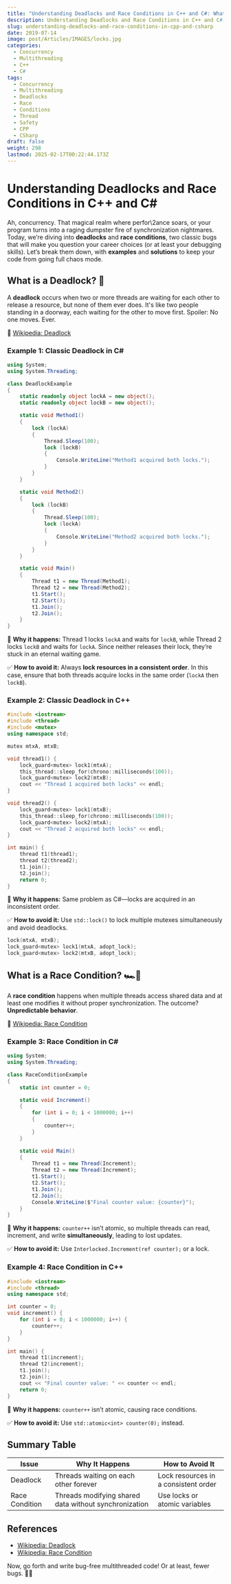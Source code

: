 ```yaml
---
title: "Understanding Deadlocks and Race Conditions in C++ and C#: What They Are and How to Avoid Them"
description: Understanding Deadlocks and Race Conditions in C++ and C#. What They Are and How to Avoid Them
slug: understanding-deadlocks-and-race-conditions-in-cpp-and-csharp
date: 2019-07-14
image: post/Articles/IMAGES/locks.jpg
categories:
  - Concurrency
  - Multithreading
  - C++
  - C#
tags:
  - Concurrency
  - Multithreading
  - Deadlocks
  - Race
  - Conditions
  - Thread
  - Safety
  - CPP
  - CSharp
draft: false
weight: 298
lastmod: 2025-02-17T00:22:44.173Z
---
```

# Understanding Deadlocks and Race Conditions in C++ and C\#

Ah, concurrency. That magical realm where perfor\2ance soars, or your program turns into a raging dumpster fire of synchronization nightmares. Today, we’re diving into **deadlocks** and **race conditions**, two classic bugs that will make you question your career choices (or at least your debugging skills). Let’s break them down, with **examples** and **solutions** to keep your code from going full chaos mode.

## What is a Deadlock? 🤯

A **deadlock** occurs when two or more threads are waiting for each other to release a resource, but none of them ever does. It's like two people standing in a doorway, each waiting for the other to move first. Spoiler: No one moves. Ever.

📖 [Wikipedia: Deadlock](https://en.wikipedia.org/wiki/Deadlock)

### Example 1: Classic Deadlock in C\#

```csharp
using System;
using System.Threading;

class DeadlockExample
{
    static readonly object lockA = new object();
    static readonly object lockB = new object();

    static void Method1()
    {
        lock (lockA)
        {
            Thread.Sleep(100);
            lock (lockB)
            {
                Console.WriteLine("Method1 acquired both locks.");
            }
        }
    }

    static void Method2()
    {
        lock (lockB)
        {
            Thread.Sleep(100);
            lock (lockA)
            {
                Console.WriteLine("Method2 acquired both locks.");
            }
        }
    }

    static void Main()
    {
        Thread t1 = new Thread(Method1);
        Thread t2 = new Thread(Method2);
        t1.Start();
        t2.Start();
        t1.Join();
        t2.Join();
    }
}
```

🔴 **Why it happens:** Thread 1 locks `lockA` and waits for `lockB`, while Thread 2 locks `lockB` and waits for `lockA`. Since neither releases their lock, they’re stuck in an eternal waiting game.

✅ **How to avoid it:** Always **lock resources in a consistent order**. In this case, ensure that both threads acquire locks in the same order (`lockA` then `lockB`).

### Example 2: Classic Deadlock in C++

```cpp
#include <iostream>
#include <thread>
#include <mutex>
using namespace std;

mutex mtxA, mtxB;

void thread1() {
    lock_guard<mutex> lock1(mtxA);
    this_thread::sleep_for(chrono::milliseconds(100));
    lock_guard<mutex> lock2(mtxB);
    cout << "Thread 1 acquired both locks" << endl;
}

void thread2() {
    lock_guard<mutex> lock1(mtxB);
    this_thread::sleep_for(chrono::milliseconds(100));
    lock_guard<mutex> lock2(mtxA);
    cout << "Thread 2 acquired both locks" << endl;
}

int main() {
    thread t1(thread1);
    thread t2(thread2);
    t1.join();
    t2.join();
    return 0;
}
```

🔴 **Why it happens:** Same problem as C#—locks are acquired in an inconsistent order.

✅ **How to avoid it:** Use `std::lock()` to lock multiple mutexes simultaneously and avoid deadlocks.

```cpp
lock(mtxA, mtxB);
lock_guard<mutex> lock1(mtxA, adopt_lock);
lock_guard<mutex> lock2(mtxB, adopt_lock);
```

## What is a Race Condition? 🏎️💨

A **race condition** happens when multiple threads access shared data and at least one modifies it without proper synchronization. The outcome? **Unpredictable behavior**.

📖 [Wikipedia: Race Condition](https://en.wikipedia.org/wiki/Race_condition)

### Example 3: Race Condition in C\#

```csharp
using System;
using System.Threading;

class RaceConditionExample
{
    static int counter = 0;

    static void Increment()
    {
        for (int i = 0; i < 1000000; i++)
        {
            counter++;
        }
    }

    static void Main()
    {
        Thread t1 = new Thread(Increment);
        Thread t2 = new Thread(Increment);
        t1.Start();
        t2.Start();
        t1.Join();
        t2.Join();
        Console.WriteLine($"Final counter value: {counter}");
    }
}
```

🔴 **Why it happens:** `counter++` isn’t atomic, so multiple threads can read, increment, and write **simultaneously**, leading to lost updates.

✅ **How to avoid it:** Use `Interlocked.Increment(ref counter);` or a lock.

### Example 4: Race Condition in C++

```cpp
#include <iostream>
#include <thread>
using namespace std;

int counter = 0;
void increment() {
    for (int i = 0; i < 1000000; i++) {
        counter++;
    }
}

int main() {
    thread t1(increment);
    thread t2(increment);
    t1.join();
    t2.join();
    cout << "Final counter value: " << counter << endl;
    return 0;
}
```

🔴 **Why it happens:** `counter++` isn’t atomic, causing race conditions.

✅ **How to avoid it:** Use `std::atomic<int> counter(0);` instead.

## Summary Table

| Issue          | Why It Happens                                        | How to Avoid It                      |
| -------------- | ----------------------------------------------------- | ------------------------------------ |
| Deadlock       | Threads waiting on each other forever                 | Lock resources in a consistent order |
| Race Condition | Threads modifying shared data without synchronization | Use locks or atomic variables        |

## References

* [Wikipedia: Deadlock](https://en.wikipedia.org/wiki/Deadlock)
* [Wikipedia: Race Condition](https://en.wikipedia.org/wiki/Race_condition)

Now, go forth and write bug-free multithreaded code! Or at least, fewer bugs. 🐞🚀
